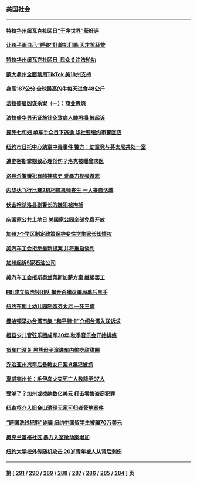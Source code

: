 ### 美国社会
---
#### [特拉华州纽瓦克社区日“干净世界”获好评](../../pages/ncid1078160/n14077034.md) 
#### [让孩子画自己“睡姿”好趁机打盹 天才爸获赞](../../pages/ncid1078160/n14076713.md) 
#### [特拉华州纽瓦克社区日  民众关注法轮功](../../pages/ncid1078160/n14076996.md) 
#### [蒙大拿州全面禁用TikTok 美18州支持](../../pages/ncid1078160/n14076876.md) 
#### [身高187公分 全球最高的牛每天进食48公斤](../../pages/ncid1078160/n14076361.md) 
#### [法拉盛雇凶谋杀案（一）：商业恩怨](../../pages/ncid1078160/n14076626.md) 
#### [法拉盛华男无证施针灸致病人肺坍塌 被起诉](../../pages/ncid1078160/n14076632.md) 
#### [撞死七旬妇 单车手众目下逃逸 华社要纽约市警回应](../../pages/ncid1078160/n14076634.md) 
#### [纽约市日托中心幼童中毒事件 警方：幼童竟与芬太尼共处一室](../../pages/ncid1078160/n14076628.md) 
#### [遭史密斯掌掴致心理创伤？洛克被曝曾求医](../../pages/ncid1078160/n14076516.md) 
#### [洛县杀警嫌犯有精神病史 爱暴力视频游戏](../../pages/ncid1078160/n14076547.md) 
#### [内华达飞行比赛2机相撞机师丧生 一人来自洛城](../../pages/ncid1078160/n14076514.md) 
#### [伏击枪杀洛县副警长的嫌犯被拘捕](../../pages/ncid1078160/n14076420.md) 
#### [庆国家公共土地日 美国家公园全部免费开放](../../pages/ncid1078160/n14076462.md) 
#### [加州7个学区制定政策保护变性学生家长知情权](../../pages/ncid1078160/n14076383.md) 
#### [美汽车工会拒绝最新提案 并将重启谈判](../../pages/ncid1078160/n14076377.md) 
#### [加州起诉5家石油公司](../../pages/ncid1078160/n14076007.md) 
#### [美汽车工会拒斯泰兰蒂斯加薪方案 继续罢工](../../pages/ncid1078160/n14075779.md) 
#### [FBI成立假洗钱团队 揭开杀猪盘骗局幕后黑手](../../pages/ncid1078160/n14075950.md) 
#### [纽约布朗士幼儿园制造芬太尼 一死三病](../../pages/ncid1078160/n14075923.md) 
#### [曼哈顿举办台湾市集 “和平胖卡”介绍台湾入联诉求](../../pages/ncid1078160/n14075960.md) 
#### [橙县少儿管弦乐团成军30年 秋季音乐会开始排练](../../pages/ncid1078160/n14075939.md) 
#### [货车门没关 黑熊母子溜进车内偷吃甜甜圈](../../pages/ncid1078160/n14075651.md) 
#### [乔治亚州汽车后备箱女尸案 6嫌犯被抓](../../pages/ncid1078160/n14075218.md) 
#### [夏威夷州长：毛伊岛火灾死亡人数降至97人](../../pages/ncid1078160/n14075044.md) 
#### [受够了？加州或拨款数亿美元  打击零售盗窃犯罪](../../pages/ncid1078160/n14074944.md) 
#### [纽森将介入旧金山清理无家可归者营地案件](../../pages/ncid1078160/n14074937.md) 
#### [“跨国洗钱犯罪”诈骗 纽约中国留学生被骗70万美元](../../pages/ncid1078160/n14074821.md) 
#### [奥克兰富裕社区 暴力入室抢劫案增加](../../pages/ncid1078160/n14074917.md) 
#### [纽约大学校外传随机攻击 20岁青年被人从背后刺伤](../../pages/ncid1078160/n14074781.md) 

---
#### 第 [ [291](./291.md) / [290](./290.md) / [289](./289.md) / [288](./288.md) / [287](./287.md) / [286](./286.md) / [285](./285.md) / [284](./284.md) ] 页
